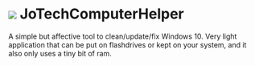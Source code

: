 # <img src="https://i.postimg.cc/pLK6h11k/Jo-Tech-Compter-Helper-Ico.png"> JoTechComputerHelper
A simple but affective tool to clean/update/fix Windows 10. Very light application that can be put on flashdrives or kept on your system, and it also only uses a tiny bit of ram.
